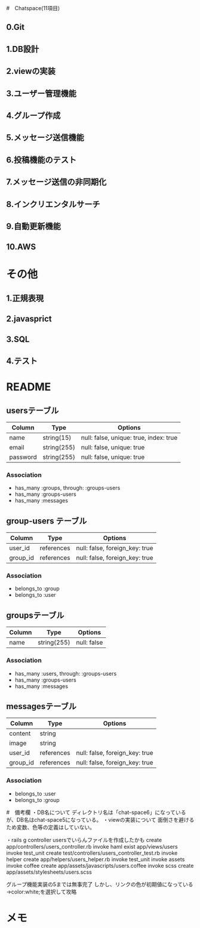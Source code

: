 #　Chatspace(11項目)

## 0.Git

## 1.DB設計

## 2.viewの実装

## 3.ユーザー管理機能
## 4.グループ作成
## 5.メッセージ送信機能

## 6.投稿機能のテスト

## 7.メッセージ送信の非同期化
## 8.インクリエンタルサーチ
## 9.自動更新機能

## 10.AWS

# その他

## 1.正規表現
## 2.javasprict
## 3.SQL
## 4.テスト



# README
## usersテーブル
|Column  |Type        |Options|
|--------|------------|-------|
|name    |string(15) |null: false, unique: true, index: true|
|email   |string(255)|null: false, unique: true             |
|password|string(255)|null: false, unique: true             |

### Association
- has_many :groups, through: :groups-users
- has_many :groups-users
- has_many :messages

## group-users テーブル
|Column  |Type      |Options|
|--------|----------|-------|
|user_id |references|null: false, foreign_key: true|
|group_id|references|null: false, foreign_key: true|

### Association
- belongs_to :group
- belongs_to :user

## groupsテーブル
|Column  |Type        |Options|
|--------|------------|-------|
|name    |string(255)|null: false|

### Association
- has_many :users, through: :groups-users
- has_many :groups-users
- has_many :messages

## messagesテーブル
|Column  |Type        |Options|
|--------|------------|-------|
|content |string      |                              |
|image   |string      |                              |
|user_id |references  |null: false, foreign_key: true|
|group_id|references  |null: false, foreign_key: true|

### Association
- belongs_to :user
- belongs_to :group


#　備考欄
・DB名について
ディレクトリ名は「chat-space6」になっているが、DB名はchat-space5になっている。
・viewの実装について
面倒さを避けるため変数、色等の定義はしていない。

・rails g controller usersでいらんファイルを作成したかも
  create  app/controllers/users_controller.rb
  invoke  haml
    exist    app/views/users
  invoke  test_unit
  create    test/controllers/users_controller_test.rb
  invoke  helper
  create    app/helpers/users_helper.rb
  invoke    test_unit
  invoke  assets
  invoke    coffee
  create      app/assets/javascripts/users.coffee
  invoke    scss
  create      app/assets/stylesheets/users.scss

 グループ機能実装の5までは無事完了
  しかし、リンクの色が初期値になっている
  →color:white;を選択して攻略

  # メモ